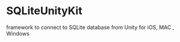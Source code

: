SQLiteUnityKit
==============

framework to connect to SQLite database from Unity for iOS, MAC , Windows